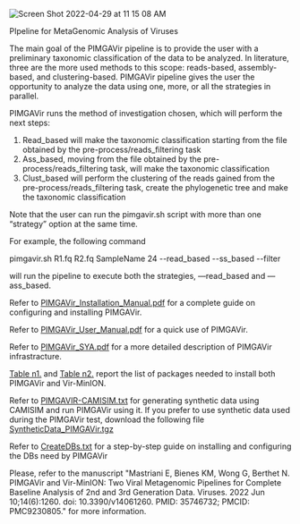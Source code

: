 ![Screen Shot 2022-04-29 at 11 15 08 AM](https://user-images.githubusercontent.com/65239532/165880242-41eaeff5-dca7-4387-91b6-19e4b2dfdfa5.png)


PIpeline for MetaGenomic Analysis of Viruses

The main goal of the PIMGAVir pipeline is to provide the user with a preliminary taxonomic classification of the data to be analyzed. In literature, three are the more used methods to this scope: reads-based, assembly-based, and clustering-based. PIMGAVir pipeline gives the user the opportunity to analyze the data using one, more, or all the strategies in parallel.

PIMGAVir runs the method of investigation chosen, which will perform the next steps:
1. Read_based will make the taxonomic classification starting from the file obtained by the pre-process/reads_filtering task
2. Ass_based, moving from the file obtained by the pre-process/reads_filtering task, will make the taxonomic classification
3. Clust_based will perform the clustering of the reads gained from the pre-process/reads_filtering task, create the phylogenetic tree and make the taxonomic classification

Note that the user can run the pimgavir.sh script with more than one “strategy” option at the same time. 

For example, the following command
 
  pimgavir.sh R1.fq R2.fq SampleName 24 --read_based --ss_based --filter

will run the pipeline to execute both the strategies, —read_based and —ass_based. 

Refer to [PIMGAVir_Installation_Manual.pdf](https://github.com/emiliomastriani/PIMGAVir/blob/main/PIMGAVir_Installation_Manual.pdf) for a complete guide on configuring and installing PIMGAVir.

Refer to [PIMGAVir_User_Manual.pdf](https://github.com/emiliomastriani/PIMGAVir/files/8588601/PIMGAVir_User_Manual.pdf) for a quick use of PIMGAVir. 

Refer to [PIMGAVir_SYA.pdf](https://github.com/emiliomastriani/PIMGAVir/blob/main/PIMGAVir-Pipeline_V1.1.pdf) for a more detailed description of PIMGAVir infrastracture.

[Table n1.](https://github.com/emiliomastriani/PIMGAVir/blob/main/Table1.png) and [Table n2.](https://github.com/emiliomastriani/PIMGAVir/blob/main/Table2.png) report the list of packages needed to install both PIMGAVir and Vir-MinION.

Refer to [PIMGAVIR-CAMISIM.txt](https://github.com/emiliomastriani/PIMGAVir/files/8736295/PIMGAVIR-CAMISIM.txt) for generating synthetic data using CAMISIM and run PIMGAVir using it. If you prefer to use synthetic data used during the PIMGAVir test, download the following file [SyntheticData_PIMGAVir.tgz](https://github.com/emiliomastriani/PIMGAVir/blob/main/SyntheticData_PIMGAVir.tgz)

Refer to [CreateDBs.txt](https://github.com/emiliomastriani/PIMGAVir/files/8736791/CreateDBs.txt) for a step-by-step guide on installing and configuring the DBs need by PIMGAVir

Please, refer to the manuscript "Mastriani E, Bienes KM, Wong G, Berthet N. PIMGAVir and Vir-MinION: Two Viral Metagenomic Pipelines for Complete Baseline Analysis of 2nd and 3rd Generation Data. Viruses. 2022 Jun 10;14(6):1260. doi: 10.3390/v14061260. PMID: 35746732; PMCID: PMC9230805." for more information. 

